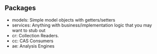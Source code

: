 ## Packages
* models: Simple model objects with getters/setters
* services: Anything with business/implementation logic that you may want to stub out
* cr: Collection Readers.
* cc: CAS Consumers
* ae: Analysis Engines
